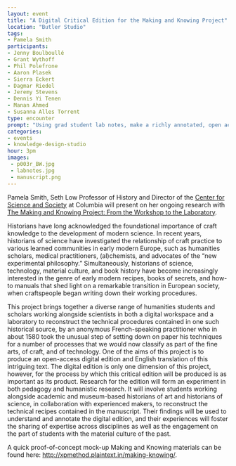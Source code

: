 ```yaml
---
layout: event
title: "A Digital Critical Edition for the Making and Knowing Project"
location: "Butler Studio"
tags:
- Pamela Smith
participants:
- Jenny Boulboullé
- Grant Wythoff
- Phil Polefrone
- Aaron Plasek
- Sierra Eckert
- Dagmar Riedel
- Jeremy Stevens
- Dennis Yi Tenen
- Manan Ahmed
- Susanna Alles Torrent
type: encounter
prompt: "Using grad student lab notes, make a richly annotated, open access critical edition of an early modern 'book of secrets' containing technical recipes and working notes."
categories:
- events
- knowledge-design-studio
hour: 3pm
images:
 - p003r_BW.jpg
 - labnotes.jpg
 - manuscript.png
---
```


Pamela Smith, Seth Low Professor of History and Director of the [Center for
Science and Society](http://scienceandsociety.columbia.edu/) at Columbia will
present on her ongoing research with [The Making and Knowing Project: From the
Workshop to the Laboratory][11].

Historians have long acknowledged the foundational importance of craft
knowledge to the development of modern science. In recent years, historians of
science have investigated the relationship of craft practice to various
learned communities in early modern Europe, such as humanities scholars,
medical practitioners, (al)chemists, and advocates of the “new experimental
philosophy.” Simultaneously, historians of science, technology, material
culture, and book history have become increasingly interested in the genre of
early modern recipes, books of secrets, and how-to manuals that shed light on
a remarkable transition in European society, when craftspeople began writing
down their working procedures.

This project brings together a diverse range of humanities students and
scholars working alongside scientists in both a digital workspace and a
laboratory to reconstruct the technical procedures contained in one such
historical source, by an anonymous French-speaking practitioner who in about
1580 took the unusual step of setting down on paper his techniques for a
number of processes that we would now classify as part of the fine arts, of
craft, and of technology. One of the aims of this project is to produce an
open-access digital edition and English translation of this intriguing text.
The digital edition is only one dimension of this project, however, for the
process by which this critical edition will be produced is as important as its
product. Research for the edition will form an experiment in both pedagogy and
humanistic research. It will involve students working alongside academic and
museum-based historians of art and historians of science, in collaboration
with experienced makers, to reconstruct the technical recipes contained in the
manuscript. Their findings will be used to understand and annotate the digital
edition, and their experiences will foster the sharing of expertise across
disciplines as well as the engagement on the part of students with the
material culture of the past.

A quick proof-of-concept mock-up Making and Knowing materials can be found
here: <http://xpmethod.plaintext.in/making-knowing/>.

[11]: https://web.archive.org/web/20150508213005/http://scienceandsociety.columbia.edu/research-clusters/from-the-workshop-to-the-laboratory

